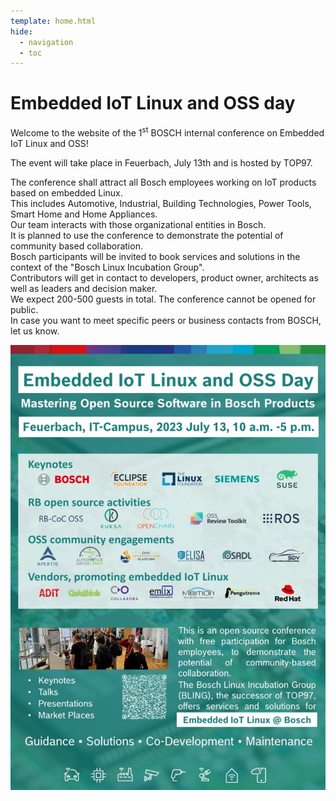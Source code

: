 ```yaml
---
template: home.html
hide:
  - navigation
  - toc
---
```

# Embedded IoT Linux and OSS day

Welcome to the website of the 1<sup>st</sup> BOSCH internal conference on
Embedded IoT Linux and OSS!

The event will take place in Feuerbach, July 13th and is hosted by TOP97.

The conference shall attract all Bosch employees working on IoT products based
on embedded Linux.  
This includes Automotive, Industrial, Building Technologies, Power Tools, Smart
Home and Home Appliances.  
Our team interacts with those organizational entities in Bosch.  
It is planned to use the conference to demonstrate the potential of community
based collaboration.  
 Bosch participants will be invited to book services and solutions in the context
of the "Bosch Linux Incubation Group".  
Contributors will get in contact to developers, product owner, architects as
well as leaders and decision maker.  
We expect 200-500 guests in total. The conference cannot be opened for public.  
In case you want to meet specific peers or business contacts from BOSCH, let us
know.

![poster](images/marketing_poster_smaller.jpg)